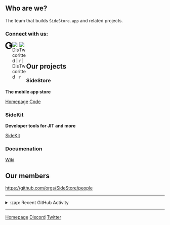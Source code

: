 <!-- 
Docs: How to use GitHub README and actions to auto-generate embedded content.
https://github.com/anuraghazra/github-readme-stats
https://www.youtube.com/watch?v=n6d4KHSKqGk
https://github.com/rahuldkjain/github-profile-readme-generator
 -->

## Who are we?

The team that builds `SideStore.app` and related projects.

### Connect with us:

<!--
[![Website](https://img.shields.io/website?label=sidestore.io&style=for-the-badge&url=https://sidestore.io)](https://sidestore.io)
[![Twitter Follow](https://img.shields.io/twitter/follow/sidestore_io?color=1DA1F2&logo=twitter&style=for-the-badge)](https://twitter.com/intent/follow?original_referer=https%3A%2F%2Fgithub.com%2Fsidestore&screen_name=sidestore)
[![GitHub Followers](https://img.shields.io/github/followers/sidestore?style=for-the-badge)]()
[![GitHub Sponsors](https://img.shields.io/github/sponsors/sidestore?style=for-the-badge
)]() 
-->

[<img align="left" alt="sidestore.io" width="22px" src="https://raw.githubusercontent.com/iconic/open-iconic/master/svg/globe.svg" />][website]
[<img align="left" alt="Discord | Discord" width="22px" src="https://cdn.jsdelivr.net/npm/simple-icons@v3/icons/discord.svg" />][discord]
[<img align="left" alt="Twitter | Twitter" width="22px" src="https://cdn.jsdelivr.net/npm/simple-icons@v3/icons/twitter.svg" />][twitter]

<br />
<br />

## Our projects

### SideStore

__The mobile app store__

[Homepage][website]
[Code][git.sidestore]

### SideKit

__Developer tools for JIT and more__

[SideKit][git.sidekit]

### Documenation

[Wiki][wiki]

## Our members

https://github.com/orgs/SideStore/people

---

<details>
  <summary>:zap: Recent GitHub Activity</summary>

<!--START_SECTION:activity-->
1. 🗣 Commented on [#359](https://github.com/SideStore/SideStore/issues/359) in [SideStore/SideStore](https://github.com/SideStore/SideStore)
2. 🗣 Commented on [#9](https://github.com/SideStore/SideStore-Docs/issues/9) in [SideStore/SideStore-Docs](https://github.com/SideStore/SideStore-Docs)
3. 🗣 Commented on [#65](https://github.com/SideStore/SideStore/issues/65) in [SideStore/SideStore](https://github.com/SideStore/SideStore)
4. 🗣 Commented on [#247](https://github.com/SideStore/SideStore/issues/247) in [SideStore/SideStore](https://github.com/SideStore/SideStore)
5. ❗️ Opened issue [#359](https://github.com/SideStore/SideStore/issues/359) in [SideStore/SideStore](https://github.com/SideStore/SideStore)
6. 🗣 Commented on [#324](https://github.com/SideStore/SideStore/issues/324) in [SideStore/SideStore](https://github.com/SideStore/SideStore)
7. 🗣 Commented on [#241](https://github.com/SideStore/SideStore/issues/241) in [SideStore/SideStore](https://github.com/SideStore/SideStore)
8. 🗣 Commented on [#241](https://github.com/SideStore/SideStore/issues/241) in [SideStore/SideStore](https://github.com/SideStore/SideStore)
9. 🗣 Commented on [#241](https://github.com/SideStore/SideStore/issues/241) in [SideStore/SideStore](https://github.com/SideStore/SideStore)
10. 🗣 Commented on [#241](https://github.com/SideStore/SideStore/issues/241) in [SideStore/SideStore](https://github.com/SideStore/SideStore)
11. 🗣 Commented on [#358](https://github.com/SideStore/SideStore/issues/358) in [SideStore/SideStore](https://github.com/SideStore/SideStore)
12. 🗣 Commented on [#358](https://github.com/SideStore/SideStore/issues/358) in [SideStore/SideStore](https://github.com/SideStore/SideStore)
13. 🗣 Commented on [#358](https://github.com/SideStore/SideStore/issues/358) in [SideStore/SideStore](https://github.com/SideStore/SideStore)
14. 🗣 Commented on [#358](https://github.com/SideStore/SideStore/issues/358) in [SideStore/SideStore](https://github.com/SideStore/SideStore)
15. ❗️ Closed issue [#358](https://github.com/SideStore/SideStore/issues/358) in [SideStore/SideStore](https://github.com/SideStore/SideStore)
16. 🗣 Commented on [#358](https://github.com/SideStore/SideStore/issues/358) in [SideStore/SideStore](https://github.com/SideStore/SideStore)
17. ❗️ Opened issue [#358](https://github.com/SideStore/SideStore/issues/358) in [SideStore/SideStore](https://github.com/SideStore/SideStore)
18. 🗣 Commented on [#357](https://github.com/SideStore/SideStore/issues/357) in [SideStore/SideStore](https://github.com/SideStore/SideStore)
19. 🗣 Commented on [#357](https://github.com/SideStore/SideStore/issues/357) in [SideStore/SideStore](https://github.com/SideStore/SideStore)
20. ❗️ Closed issue [#357](https://github.com/SideStore/SideStore/issues/357) in [SideStore/SideStore](https://github.com/SideStore/SideStore)
<!--END_SECTION:activity-->

</details>

---

[Homepage][patreon] [Discord][discord] [Twitter][twitter]

<!--
- [Patreon][patreon]
- [OpenCollective][opencollective]
- [YouTube][youtube]
-->

[website]: https://sidestore.io
[wiki]: https://wiki.sidestore.io
[twitter]: https://twitter.com/sidestore_io
[discord]: https://discord.gg/CacsuuzsBq
[youtube]: https://youtube.com/TODO
[patreon]: https://www.patreon.com/SideStore
[opencollective]: https://opencollective.com/TODO
[git.sidestore]: https://github.com/SideStore/SideStore/
[git.sidekit]: https://github.com/SideStore/SideKit

